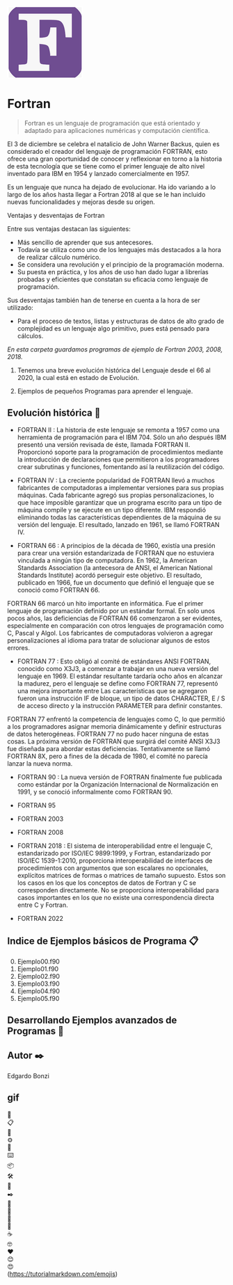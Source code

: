 
![FORTRAN](./F.png)

# Fortran

> Fortran es un lenguaje de programación que está orientado y adaptado para aplicaciones numéricas y computación científica.

El 3 de diciembre se celebra el natalicio de John Warner Backus, quien es considerado el creador del lenguaje de programación FORTRAN, esto ofrece una gran oportunidad de conocer y reflexionar en torno a la historia de esta tecnología que se tiene como el primer lenguaje de alto nivel inventado para IBM en 1954 y lanzado comercialmente en 1957.

Es un lenguaje que nunca ha dejado de evolucionar. Ha ido variando a lo largo de los años hasta llegar a Fortran 2018 al que se le han incluido nuevas funcionalidades y mejoras desde su origen.

Ventajas y desventajas de Fortran

Entre sus ventajas destacan las siguientes:

*    Más sencillo de aprender que sus antecesores.
*    Todavía se utiliza como uno de los lenguajes más destacados a la hora de realizar cálculo numérico.
*    Se considera una revolución y el principio de la programación moderna.
*    Su puesta en práctica, y los años de uso han dado lugar a librerías probadas y eficientes que constatan su eficacia como lenguaje de programación.

Sus desventajas también han de tenerse en cuenta a la hora de ser utilizado:

*    Para el proceso de textos, listas y estructuras de datos de alto grado de complejidad es un lenguaje algo primitivo, pues está pensado para cálculos.


*En esta carpeta guardamos programas de ejemplo de Fortran 2003, 2008, 2018.*

1. Tenemos una breve evolución histórica del Lenguaje desde el 66 al 2020, la cual está en estado de Evolución.

2. Ejemplos de pequeños Programas para aprender el lenguaje.

## Evolución histórica 🚀

* FORTRAN II :
La historia de este lenguaje se remonta a 1957 como una herramienta de programación para el IBM 704. Sólo un año después  IBM presentó una versión revisada de éste, llamada FORTRAN II. Proporcionó soporte para la programación de procedimientos mediante la introducción de declaraciones que permitieron a los programadores crear subrutinas y funciones, fomentando así la reutilización del código.

* FORTRAN IV :
La creciente popularidad de FORTRAN llevó a muchos fabricantes de computadoras a implementar versiones para sus propias máquinas. Cada fabricante agregó sus propias personalizaciones, lo que hace imposible garantizar que un programa escrito para un tipo de máquina compile y se ejecute en un tipo diferente. IBM respondió eliminando todas las características dependientes de la máquina de su versión del lenguaje. El resultado, lanzado en 1961, se llamó FORTRAN IV.

* FORTRAN 66 :
A principios de la década de 1960, existía una presión para crear una versión estandarizada de FORTRAN que no estuviera vinculada a ningún tipo de computadora. En 1962, la American Standards Association (la antecesora de ANSI, el American National Standards Institute) acordó perseguir este objetivo. El resultado, publicado en 1966, fue un documento que definió el lenguaje que se conoció como FORTRAN 66.

FORTRAN 66 marcó un hito importante en informática. Fue el primer lenguaje de programación definido por un estándar formal. En solo unos pocos años, las deficiencias de FORTRAN 66 comenzaron a ser evidentes, especialmente en comparación con otros lenguajes de programación como C, Pascal y Algol. Los fabricantes de computadoras volvieron a agregar personalizaciones al idioma para tratar de solucionar algunos de estos errores.

* FORTRAN 77 :
Esto obligó al comité de estándares ANSI FORTRAN, conocido como X3J3, a comenzar a trabajar en una nueva versión del lenguaje en 1969. El estándar resultante tardaría ocho años en alcanzar la madurez, pero el lenguaje se define como FORTRAN 77, representó una mejora importante entre Las características que se agregaron fueron una instrucción IF de bloque, un tipo de datos CHARACTER, E / S de acceso directo y la instrucción PARAMETER para definir constantes.

FORTRAN 77 enfrentó la competencia de lenguajes como C, lo que permitió a los programadores asignar memoria dinámicamente y definir estructuras de datos heterogéneas. FORTRAN 77 no pudo hacer ninguna de estas cosas. La próxima versión de FORTRAN que surgirá del comité ANSI X3J3 fue diseñada para abordar estas deficiencias. Tentativamente se llamó FORTRAN 8X, pero a fines de la década de 1980, el comité no parecía lanzar la nueva norma.

* FORTRAN 90 :
La nueva versión de FORTRAN finalmente fue publicada como estándar por la Organización Internacional de Normalización en 1991, y se conoció informalmente como FORTRAN 90.

* FORTRAN 95  
* FORTRAN 2003  
* FORTRAN 2008  
* FORTRAN 2018 :
El sistema de interoperabilidad entre el lenguaje C, estandarizado por ISO/IEC 9899:1999, y Fortran, estandarizado por ISO/IEC 1539-1:2010, proporciona interoperabilidad de interfaces de procedimientos con argumentos que son escalares no opcionales, explícitos matrices de formas o matrices de tamaño supuesto. Estos son los casos en los que los conceptos de datos de Fortran y C se corresponden directamente. No se proporciona interoperabilidad para casos importantes en los que no existe una correspondencia directa entre C y Fortran.

* FORTRAN 2022  

## Indice de Ejemplos básicos de Programa 📋
0. Ejemplo00.f90
1. Ejemplo01.f90
2. Ejemplo02.f90
3. Ejemplo03.f90
4. Ejemplo04.f90
5. Ejemplo05.f90

## Desarrollando Ejemplos avanzados de Programas 🔧

## Autor :black_nib:  
 Edgardo Bonzi

## gif  
:rocket:  
:clipboard:  
:wrench:  
:gear:  
:nut_and_bolt:  
:keyboard:  
:package:  
:hammer_and_wrench:  
:pushpin:  
:black_nib:  
:page_facing_up:  
:gift:  
:loudspeaker:  
:beer:  
:coffee:  
:nerd_face:  
:heart:  
:blush:  
:heart_eyes:  
(https://tutorialmarkdown.com/emojis)
